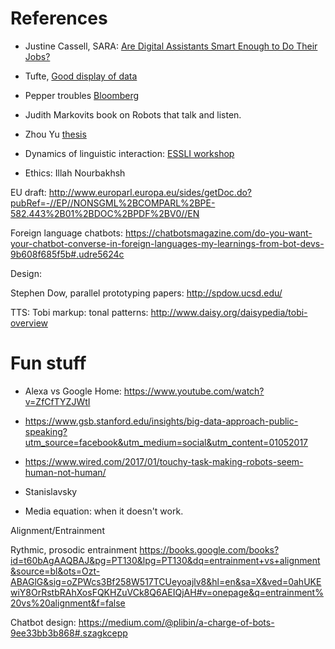 # References

* Justine Cassell, SARA: [Are Digital Assistants Smart Enough to Do Their Jobs?](http://www.sciencefriday.com/segments/are-digital-assistants-smart-enough-to-do-their-jobs/)

* Tufte, [Good display of data](https://www.scientificamerican.com/article/the-feynman-tufte-princip/)

* Pepper troubles [Bloomberg](https://www.bloomberg.com/news/articles/2016-10-27/a-japanese-billionaire-s-robot-dreams-are-on-hold)

* Judith Markovits book on Robots that talk and listen.

* Zhou Yu [thesis](http://www.cs.cmu.edu/~zhouyu/PhD_thesis.pdf)

* Dynamics of linguistic interaction: [ESSLI workshop](http://www.christinehowes.com/index.php/events/fadli)

* Ethics: Illah Nourbakhsh


EU draft: 
http://www.europarl.europa.eu/sides/getDoc.do?pubRef=-//EP//NONSGML%2BCOMPARL%2BPE-582.443%2B01%2BDOC%2BPDF%2BV0//EN

Foreign language chatbots:
https://chatbotsmagazine.com/do-you-want-your-chatbot-converse-in-foreign-languages-my-learnings-from-bot-devs-9b608f685f5b#.udre5624c



Design:

Stephen Dow, parallel prototyping papers: http://spdow.ucsd.edu/

TTS:
Tobi markup: tonal patterns: http://www.daisy.org/daisypedia/tobi-overview

# Fun stuff

* Alexa vs Google Home: https://www.youtube.com/watch?v=ZfCfTYZJWtI

* https://www.gsb.stanford.edu/insights/big-data-approach-public-speaking?utm_source=facebook&utm_medium=social&utm_content=01052017

* https://www.wired.com/2017/01/touchy-task-making-robots-seem-human-not-human/


* Stanislavsky


* Media equation: when it doesn't work.


Alignment/Entrainment

Rythmic, prosodic entrainment
https://books.google.com/books?id=t60bAgAAQBAJ&pg=PT130&lpg=PT130&dq=entrainment+vs+alignment&source=bl&ots=Ozt-ABAGlG&sig=oZPWcs3Bf258W517TCUeyoajlv8&hl=en&sa=X&ved=0ahUKEwiY8OrRstbRAhXosFQKHZuVCk8Q6AEIQjAH#v=onepage&q=entrainment%20vs%20alignment&f=false


Chatbot design:
https://medium.com/@plibin/a-charge-of-bots-9ee33bb3b868#.szagkcepp